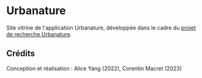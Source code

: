 # Urbanature
Site vitrine de l'application Urbanature, développée dans le cadre du [projet de recherche Urbanature](https://citedesdames.hypotheses.org/).

## Crédits
Conception et réalisation : Alice Yang (2022), Corentin Macret (2023)
